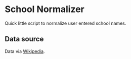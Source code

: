 # School Normalizer

Quick little script to normalize user entered school names.

## Data source

Data via [Wikipedia](http://en.wikipedia.org/wiki/List_of_colloquial_names_for_universities_and_colleges_in_the_United_States).

